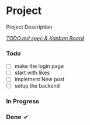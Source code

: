 # Project

Project Description

<em>[TODO.md spec & Kanban Board](https://bit.ly/3fCwKfM)</em>

### Todo

- [ ] make the login page  
- [ ] start with likes  
- [ ] implement New post  
- [ ] setup the backend  

### In Progress


### Done ✓


